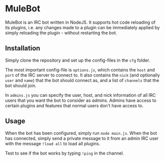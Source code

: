 MuleBot
=======

MuleBot is an IRC bot written in NodeJS. It supports hot code reloading of its plugins, i.e. any changes made to a plugin can be immediately applied by simply reloading the plugin - without restarting the bot.

Installation
------------

Simply clone the repository and set up the config-files in the `cfg` folder.

The most important config-file is `options.js`, which contains the `host` and `port` of the IRC server to connect to. It also contains the `nick` (and optionally `user` and `name`) that the bot should connect as, and a list of `channels` that the bot should join.

In `admins.js` you can specify the user, host, and nick information of all IRC users that you want the bot to consider as *admins*. Admins have access to certain plugins and features that normal users don't have access to.

Usage
-----

When the bot has been configured, simply run `node main.js`. When the bot has connected, simply send a private message to it from an admin IRC user with the message `!load all` to load all plugins.

Test to see if the bot works by typing `!ping` in the channel.
